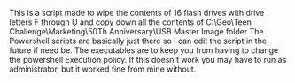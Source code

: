 This is a script made to wipe the contents of 16 flash drives with drive letters F through U and copy down all the contents of C:\Geo\Teen Challenge\Marketing\50Th Anniversary\USB Master Image folder
The Powershell scripts are basically just there so I can edit the script in the future if need be. 
The executables are to keep you from having to change the powershell Execution policy. 
If this doesn't work you may have to run as administrator, but it worked fine from mine without. 